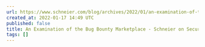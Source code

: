 ```yaml
---
url: https://www.schneier.com/blog/archives/2022/01/an-examination-of-the-bug-bounty-marketplace.html
created_at: 2022-01-17 14:49 UTC
published: false
title: An Examination of the Bug Bounty Marketplace - Schneier on Security
tags: []
---
```



